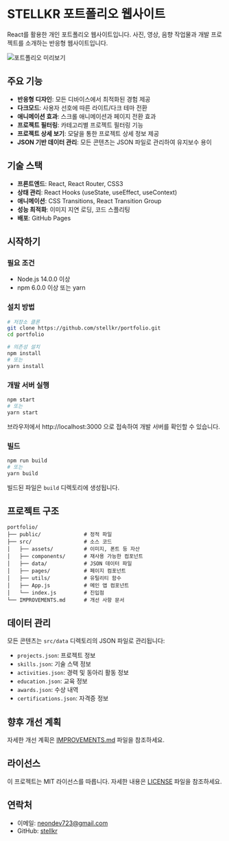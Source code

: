 # STELLKR 포트폴리오 웹사이트

React를 활용한 개인 포트폴리오 웹사이트입니다. 사진, 영상, 음향 작업물과 개발 프로젝트를 소개하는 반응형 웹사이트입니다.

![포트폴리오 미리보기](./preview.png)

## 주요 기능

- **반응형 디자인**: 모든 디바이스에서 최적화된 경험 제공
- **다크모드**: 사용자 선호에 따른 라이트/다크 테마 전환
- **애니메이션 효과**: 스크롤 애니메이션과 페이지 전환 효과
- **프로젝트 필터링**: 카테고리별 프로젝트 필터링 기능
- **프로젝트 상세 보기**: 모달을 통한 프로젝트 상세 정보 제공
- **JSON 기반 데이터 관리**: 모든 콘텐츠는 JSON 파일로 관리하여 유지보수 용이

## 기술 스택

- **프론트엔드**: React, React Router, CSS3
- **상태 관리**: React Hooks (useState, useEffect, useContext)
- **애니메이션**: CSS Transitions, React Transition Group
- **성능 최적화**: 이미지 지연 로딩, 코드 스플리팅
- **배포**: GitHub Pages

## 시작하기

### 필요 조건
- Node.js 14.0.0 이상
- npm 6.0.0 이상 또는 yarn

### 설치 방법
```bash
# 저장소 클론
git clone https://github.com/stellkr/portfolio.git
cd portfolio

# 의존성 설치
npm install
# 또는
yarn install
```

### 개발 서버 실행
```bash
npm start
# 또는
yarn start
```
브라우저에서 http://localhost:3000 으로 접속하여 개발 서버를 확인할 수 있습니다.

### 빌드
```bash
npm run build
# 또는
yarn build
```
빌드된 파일은 `build` 디렉토리에 생성됩니다.

## 프로젝트 구조

```
portfolio/
├── public/              # 정적 파일
├── src/                 # 소스 코드
│   ├── assets/          # 이미지, 폰트 등 자산
│   ├── components/      # 재사용 가능한 컴포넌트
│   ├── data/            # JSON 데이터 파일
│   ├── pages/           # 페이지 컴포넌트
│   ├── utils/           # 유틸리티 함수
│   ├── App.js           # 메인 앱 컴포넌트
│   └── index.js         # 진입점
└── IMPROVEMENTS.md      # 개선 사항 문서
```

## 데이터 관리

모든 콘텐츠는 `src/data` 디렉토리의 JSON 파일로 관리됩니다:

- `projects.json`: 프로젝트 정보
- `skills.json`: 기술 스택 정보
- `activities.json`: 경력 및 동아리 활동 정보
- `education.json`: 교육 정보
- `awards.json`: 수상 내역
- `certifications.json`: 자격증 정보

## 향후 개선 계획

자세한 개선 계획은 [IMPROVEMENTS.md](./IMPROVEMENTS.md) 파일을 참조하세요.

## 라이선스

이 프로젝트는 MIT 라이선스를 따릅니다. 자세한 내용은 [LICENSE](./LICENSE) 파일을 참조하세요.

## 연락처

- 이메일: neondev723@gmail.com
- GitHub: [stellkr](https://github.com/stellkr)